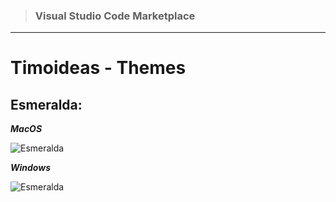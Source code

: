 > ### Visual Studio Code Marketplace

---

# Timoideas - Themes

## Esmeralda:

**_MacOS_**

![Esmeralda](https://github.com/FernandoTimo/vsCode-Themes/blob/master/images/Themes/Esmeralda-MacOS.png?raw=true)

**_Windows_**

![Esmeralda](https://raw.githubusercontent.com/FernandoTimo/vsCode-Themes/master/images/Themes/Esmeralda-Windows.jpg)
